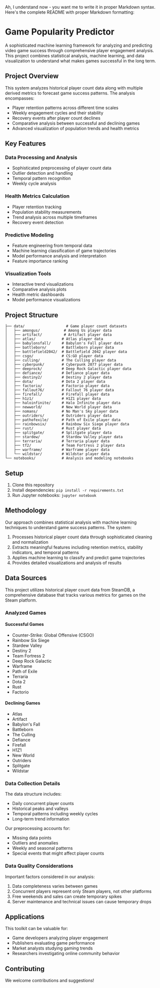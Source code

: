 Ah, I understand now - you want me to write it in proper Markdown syntax. Here's the complete README with proper Markdown formatting:

# Game Popularity Predictor

A sophisticated machine learning framework for analyzing and predicting video game success through comprehensive player engagement analysis. This project combines statistical analysis, machine learning, and data visualization to understand what makes games successful in the long term.

## Project Overview

This system analyzes historical player count data along with multiple derived metrics to forecast game success patterns. The analysis encompasses:

- Player retention patterns across different time scales
- Weekly engagement cycles and their stability
- Recovery events after player count declines
- Comparative analysis between successful and declining games
- Advanced visualization of population trends and health metrics

## Key Features

### Data Processing and Analysis
- Sophisticated preprocessing of player count data
- Outlier detection and handling
- Temporal pattern recognition
- Weekly cycle analysis

### Health Metrics Calculation
- Player retention tracking
- Population stability measurements
- Trend analysis across multiple timeframes
- Recovery event detection

### Predictive Modeling
- Feature engineering from temporal data
- Machine learning classification of game trajectories
- Model performance analysis and interpretation
- Feature importance ranking

### Visualization Tools
- Interactive trend visualizations
- Comparative analysis plots
- Health metric dashboards
- Model performance visualizations

## Project Structure
```
├── data/                   # Game player count datasets
│   ├── amongus/           # Among Us player data
│   ├── artifact/          # Artifact player data
│   ├── atlas/            # Atlas player data
│   ├── babylonsfall/     # Babylon's Fall player data
│   ├── battleborn/       # Battleborn player data
│   ├── battlefield2042/  # Battlefield 2042 player data
│   ├── csgo/             # CS:GO player data
│   ├── culling/          # The Culling player data
│   ├── cyberpunk/        # Cyberpunk 2077 player data
│   ├── deeprock/         # Deep Rock Galactic player data
│   ├── defiance/         # Defiance player data
│   ├── destiny2/         # Destiny 2 player data
│   ├── dota/             # Dota 2 player data
│   ├── factorio/         # Factorio player data
│   ├── fallout76/        # Fallout 76 player data
│   ├── firefall/         # Firefall player data
│   ├── h1z1/             # H1Z1 player data
│   ├── haloinfinite/     # Halo Infinite player data
│   ├── newworld/         # New World player data
│   ├── nomans/           # No Man's Sky player data
│   ├── outriders/        # Outriders player data
│   ├── pathofexile/      # Path of Exile player data
│   ├── rainbowsix/       # Rainbow Six Siege player data
│   ├── rust/             # Rust player data
│   ├── splitgate/        # Splitgate player data
│   ├── stardew/          # Stardew Valley player data
│   ├── terraria/         # Terraria player data
│   ├── tf2/              # Team Fortress 2 player data
│   ├── warframe/         # Warframe player data
│   └── wildstar/         # Wildstar player data
└── notebooks/            # Analysis and modeling notebooks
```

## Setup

1. Clone this repository
2. Install dependencies: `pip install -r requirements.txt`
3. Run Jupyter notebooks: `jupyter notebook`

## Methodology

Our approach combines statistical analysis with machine learning techniques to understand game success patterns. The system:

1. Processes historical player count data through sophisticated cleaning and normalization
2. Extracts meaningful features including retention metrics, stability indicators, and temporal patterns
3. Applies machine learning to classify and predict game trajectories
4. Provides detailed visualizations and analysis of results

## Data Sources

This project utilizes historical player count data from SteamDB, a comprehensive database that tracks various metrics for games on the Steam platform.

### Analyzed Games

#### Successful Games
- Counter-Strike: Global Offensive (CSGO)
- Rainbow Six Siege
- Stardew Valley
- Destiny 2
- Team Fortress 2
- Deep Rock Galactic
- Warframe
- Path of Exile
- Terraria
- Dota 2
- Rust
- Factorio

#### Declining Games
- Atlas
- Artifact
- Babylon's Fall
- Battleborn
- The Culling
- Defiance
- Firefall
- H1Z1
- New World
- Outriders
- Splitgate
- Wildstar

### Data Collection Details

The data structure includes:
- Daily concurrent player counts
- Historical peaks and valleys
- Temporal patterns including weekly cycles
- Long-term trend information

Our preprocessing accounts for:
- Missing data points
- Outliers and anomalies
- Weekly and seasonal patterns
- Special events that might affect player counts

### Data Quality Considerations

Important factors considered in our analysis:
1. Data completeness varies between games
2. Concurrent players represent only Steam players, not other platforms
3. Free weekends and sales can create temporary spikes
4. Server maintenance and technical issues can cause temporary drops

## Applications

This toolkit can be valuable for:
- Game developers analyzing player engagement
- Publishers evaluating game performance
- Market analysts studying gaming trends
- Researchers investigating online community behavior

## Contributing

We welcome contributions and suggestions! 
